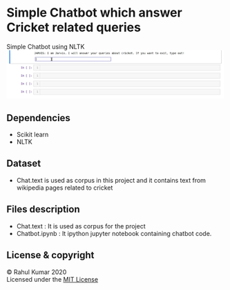 # Simple Chatbot which answer Cricket related queries
 Simple Chatbot using NLTK
 ![](Assets/chat.gif)
 
## Dependencies
* Scikit learn
* NLTK

## Dataset
* Chat.text is used as corpus in this project and it contains text from wikipedia pages related to cricket

## Files description
 * Chat.text : It is used as corpus for the project
 * Chatbot.ipynb : It ipython jupyter notebook containing chatbot code.
 
 ## License & copyright
 © Rahul Kumar  2020  
 Licensed under the [MIT License](LICENSE)
